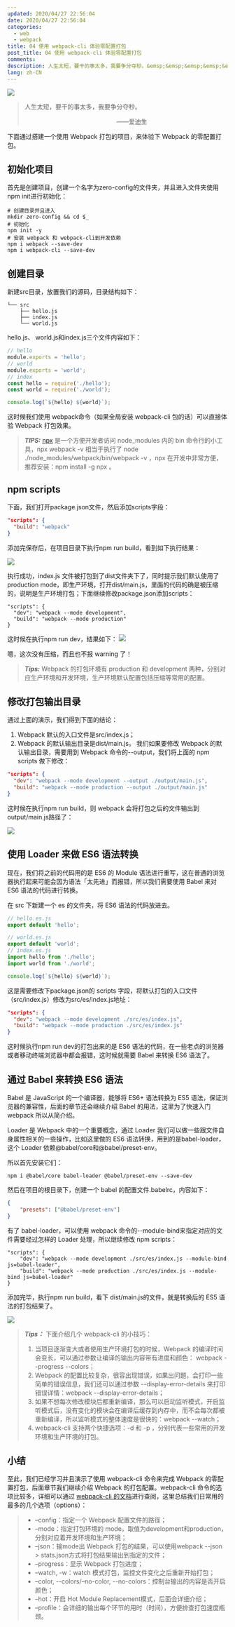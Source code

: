 ```yaml
---
updated: 2020/04/27 22:56:04
date: 2020/04/27 22:56:04
categories: 
  - web
  - webpack
title: 04 使用 webpack-cli 体验零配置打包
post_title: 04 使用 webpack-cli 体验零配置打包
comments: 
description: 人生太短，要干的事太多，我要争分夺秒。&emsp;&emsp;&emsp;&emsp;&emsp;&emsp;&emsp;&emsp;&emsp;&emsp;&emsp;&emsp;&emsp;&emsp;&emsp;——爱迪生下面通过搭建一个使用 Webpack 打包的项目，来体验下 Webpack 的零配置打包。
lang: zh-CN
---
```


![](https://static.jindll.com/notes/5cd962f40001a7a706400360.jpg)

> 人生太短，要干的事太多，我要争分夺秒。
> 
> &emsp;&emsp;&emsp;&emsp;&emsp;&emsp;&emsp;&emsp;&emsp;&emsp;&emsp;&emsp;&emsp;&emsp;&emsp;——爱迪生

下面通过搭建一个使用 Webpack 打包的项目，来体验下 Webpack 的零配置打包。

## 初始化项目

首先是创建项目，创建一个名字为zero-config的文件夹，并且进入文件夹使用npm init进行初始化：

```
# 创建目录并且进入
mkdir zero-config && cd $_
# 初始化
npm init -y
# 安装 webpack 和 webpack-cli到开发依赖
npm i webpack --save-dev
npm i webpack-cli --save-dev
```

## 创建目录

新建src目录，放置我们的源码，目录结构如下：

```
└── src
    ├── hello.js
    ├── index.js
    └── world.js
```

hello.js、 world.js和index.js三个文件内容如下：

```javascript
// hello
module.exports = 'hello';
// world
module.exports = 'world';
// index
const hello = require('./hello');
const world = require('./world');

console.log(`${hello} ${world}`);
```

这时候我们使用 webpack命令（如果全局安装 webpack-cli 包的话）可以直接体验 Webpack 打包效果。

> ***TIPS:*** [npx](https://www.npmjs.com/package/npx) 是一个方便开发者访问 node_modules 内的 bin 命令行的小工具，npx webpack -v 相当于执行了 node ./node_modules/webpack/bin/webpack -v ，npx 在开发中非常方便，推荐安装：npm install -g npx 。

## npm scripts
下面，我们打开package.json文件，然后添加scripts字段：

```json
"scripts": {
  "build": "webpack"
}
```
添加完保存后，在项目目录下执行npm run build，看到如下执行结果：

![](http://img.mukewang.com/5cd8d3f50001297014441032.png)

执行成功，index.js 文件被打包到了dist文件夹下了，同时提示我们默认使用了production mode，即生产环境，打开dist/main.js，里面的代码的确是被压缩的，说明是生产环境打包；下面继续修改package.json添加scripts：

```
"scripts": {
  "dev": "webpack --mode development",
  "build": "webpack --mode production"
}
```

这时候在执行npm run dev，结果如下：
![](http://img.mukewang.com/5cd8d4240001846f14440648.png)

嗯，这次没有压缩，而且也不报 warning 了！

> ***Tips:*** Webpack 的打包环境有 production 和 development 两种，分别对应生产环境和开发环境，生产环境默认配置包括压缩等常用的配置。

## 修改打包输出目录
通过上面的演示，我们得到下面的结论：

1. Webpack 默认的入口文件是src/index.js；
2. Webpack 的默认输出目录是dist/main.js。
我们如果要修改 Webpack 的默认输出目录，需要用到 Webpack 命令的--output，我们将上面的 npm scripts 做下修改：

```json
"scripts": {
  "dev": "webpack --mode development --output ./output/main.js",
  "build": "webpack --mode production --output ./output/main.js"
}
```

这时候在执行npm run build，则 webpack 会将打包之后的文件输出到output/main.js路径了：

![](http://img.mukewang.com/5cd8d60900015b7016860744.png)

## 使用 Loader 来做 ES6 语法转换
现在，我们将之前的代码用的是 ES6 的 Module 语法进行重写，这在普通的浏览器执行起来可能会因为语法「太先进」而报错，所以我们需要使用 Babel 来对 ES6 语法的代码进行转换。

在 src 下新建一个 es 的文件夹，将 ES6 语法的代码放进去。

```javascript
// hello.es.js
export default 'hello';

// world.es.js
export default 'world';
// index.es.js
import hello from './hello';
import world from './world';

console.log(`${hello} ${world}`);
```

这是需要修改下package.json的 scripts 字段，将默认打包的入口文件（src/index.js）修改为src/es/index.js地址：

```json
"scripts": {
  "dev": "webpack --mode development ./src/es/index.js",
  "build": "webpack --mode production ./src/es/index.js"
}
```

这时候执行npm run dev的打包出来的是 ES6 语法的代码，在一些老点的浏览器或者移动终端浏览器中都会报错，这时候就需要 Babel 来转换 ES6 语法了。

## 通过 Babel 来转换 ES6 语法
Babel 是 JavaScript 的一个编译器，能够将 ES6+ 语法转换为 ES5 语法，保证浏览器的兼容性，后面的章节还会继续介绍 Babel 的用法，这里为了快速入门 webpack 所以从简介绍。

Loader 是 Webpack 中的一个重要概念，通过 Loader 我们可以做一些跟文件自身属性相关的一些操作，比如这里做的 ES6 语法转换，用到的是babel-loader，这个 Loader 依赖@babel/core和@babel/preset-env。

所以首先安装它们：

```
npm i @babel/core babel-loader @babel/preset-env --save-dev
```
然后在项目的根目录下，创建一个 babel 的配置文件.babelrc，内容如下：

```json
{
    "presets": ["@babel/preset-env"]
}
```

有了 babel-loader，可以使用 webpack 命令的--module-bind来指定对应的文件需要经过怎样的 Loader 处理，所以继续修改 npm scripts：

```
"scripts": {
    "dev": "webpack --mode development ./src/es/index.js --module-bind js=babel-loader",
    "build": "webpack --mode production ./src/es/index.js --module-bind js=babel-loader"
}
```

添加完毕，执行npm run build，看下 dist/main.js的文件，就是转换后的 ES5 语法的打包结果了。

![](http://img.mukewang.com/5cd8d62f00016e7114440696.png)

> ***Tips：***
> 下面介绍几个 webpack-cli 的小技巧：
> 1. 当项目逐渐变大或者使用生产环境打包的时候，Webpack 的编译时间会变长，可以通过参数让编译的输出内容带有进度和颜色： webpack --progress --colors；
> 2. Webpack 的配置比较复杂，很容出现错误，如果出问题，会打印一些简单的错误信息，我们还可以通过参数 --display-error-details 来打印错误详情：webpack --display-error-details；
> 3. 如果不想每次修改模块后都重新编译，那么可以启动监听模式，开启监听模式后，没有变化的模块会在编译后缓存到内存中，而不会每次都被重新编译，所以监听模式的整体速度是很快的：webpack --watch；
> 4. webpack-cli 支持两个快捷选项：-d 和 -p ，分别代表一些常用的开发环境和生产环境的打包。

## 小结
至此，我们已经学习并且演示了使用 webpack-cli 命令来完成 Webpack 的零配置打包，后面章节我们继续介绍 Webpack 的打包配置。webpack-cli 命令的选项比较多，详细可以通过 [webpack-cli 的文档](https://webpack.js.org/api/cli)进行查阅，这里总结我们日常用的最多的几个选项（options）：

> * –config：指定一个 Webpack 配置文件的路径；
> * –mode：指定打包环境的 mode，取值为development和production，分别对应着开发环境和生产环境；
> * –json：输mode出 Webpack 打包的结果，可以使用webpack --json > stats.json方式将打包结果输出到指定的文件；
> * –progress：显示 Webpack 打包进度；
> * –watch, -w：watch 模式打包，监控文件变化之后重新开始打包；
> * –color, --colors/–no-color, --no-colors：控制台输出的内容是否开启颜色；
> * –hot：开启 Hot Module Replacement模式，后面会详细介绍；
> * –profile：会详细的输出每个环节的用时（时间），方便排查打包速度瓶颈。




